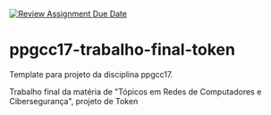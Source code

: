 [![Review Assignment Due Date](https://classroom.github.com/assets/deadline-readme-button-22041afd0340ce965d47ae6ef1cefeee28c7c493a6346c4f15d667ab976d596c.svg)](https://classroom.github.com/a/mXB3uuF0)
# ppgcc17-trabalho-final-token
Template para projeto da disciplina ppgcc17.

Trabalho final da matéria de "Tópicos em Redes de Computadores e Cibersegurança", projeto de Token
